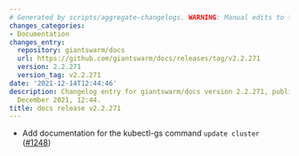 ```yaml
---
# Generated by scripts/aggregate-changelogs. WARNING: Manual edits to this files will be overwritten.
changes_categories:
- Documentation
changes_entry:
  repository: giantswarm/docs
  url: https://github.com/giantswarm/docs/releases/tag/v2.2.271
  version: 2.2.271
  version_tag: v2.2.271
date: '2021-12-14T12:44:46'
description: Changelog entry for giantswarm/docs version 2.2.271, published on 14
  December 2021, 12:44.
title: docs release v2.2.271
---
```


- Add documentation for the kubectl-gs command `update cluster` ([#1248](https://github.com/giantswarm/docs/pull/1248))
